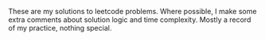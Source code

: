 These are my solutions to leetcode problems. Where possible, I make some extra comments about solution logic and time complexity.
Mostly a record of my practice, nothing special.
